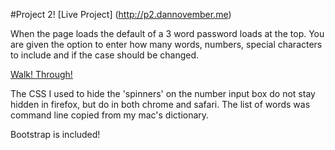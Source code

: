 #Project 2!
[Live Project] (http://p2.dannovember.me)

When the page loads the default of a 3 word password loads at the top. You are given the option to enter how many words, numbers, special characters to include and if the case should be changed.

[Walk! Through!](https://youtu.be/zfc-0vDRZc0)

The CSS I used to hide the 'spinners' on the number input box do not stay hidden in firefox, but do in both chrome and safari. The list of words was command line copied from my mac's dictionary.


Bootstrap is included!
